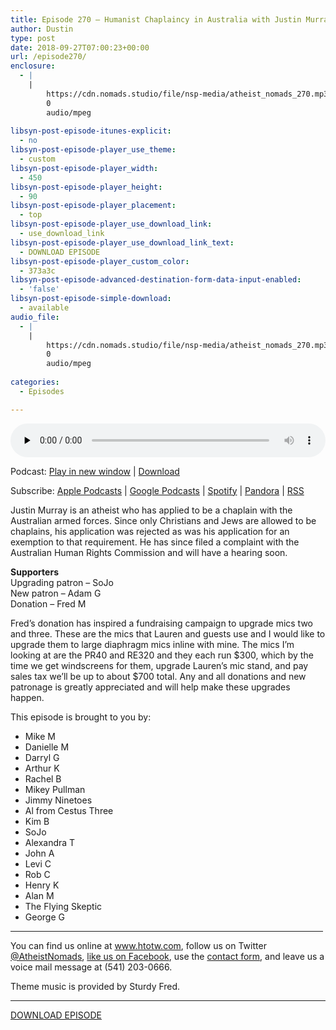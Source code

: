 ```yaml
---
title: Episode 270 – Humanist Chaplaincy in Australia with Justin Murray
author: Dustin
type: post
date: 2018-09-27T07:00:23+00:00
url: /episode270/
enclosure:
  - |
    |
        https://cdn.nomads.studio/file/nsp-media/atheist_nomads_270.mp3
        0
        audio/mpeg
        
libsyn-post-episode-itunes-explicit:
  - no
libsyn-post-episode-player_use_theme:
  - custom
libsyn-post-episode-player_width:
  - 450
libsyn-post-episode-player_height:
  - 90
libsyn-post-episode-player_placement:
  - top
libsyn-post-episode-player_use_download_link:
  - use_download_link
libsyn-post-episode-player_use_download_link_text:
  - DOWNLOAD EPISODE
libsyn-post-episode-player_custom_color:
  - 373a3c
libsyn-post-episode-advanced-destination-form-data-input-enabled:
  - 'false'
libsyn-post-episode-simple-download:
  - available
audio_file:
  - |
    |
        https://cdn.nomads.studio/file/nsp-media/atheist_nomads_270.mp3
        0
        audio/mpeg
        
categories:
  - Episodes

---
```

<div itemscope itemtype="http://schema.org/AudioObject">
  <meta itemprop="name" content="Episode 270 &#8211; Humanist Chaplaincy in Australia with Justin Murray" />
  
  <meta itemprop="uploadDate" content="2018-09-27T01:00:23-06:00" />
  
  <meta itemprop="encodingFormat" content="audio/mpeg" />
  
  <meta itemprop="description" content="
Justin Murray is an atheist who has applied to be a chaplain with the Australian armed forces. Since only Christians and Jews are allowed to be chaplains, his application was rejected as was his application for an exemption to that requirement. He h..." />
  
  <meta itemprop="contentUrl" content="https://dts.podtrac.com/redirect.mp3/cdn.nomads.studio/file/nsp-media/atheist_nomads_270.mp3" />
  </p> 
  
  <div class="powerpress_player" id="powerpress_player_8533">
    <audio class="wp-audio-shortcode" id="audio-1849-277" preload="none" style="width: 100%;" controls="controls"><source type="audio/mpeg" src="https://dts.podtrac.com/redirect.mp3/cdn.nomads.studio/file/nsp-media/atheist_nomads_270.mp3?_=277" /><a href="https://dts.podtrac.com/redirect.mp3/cdn.nomads.studio/file/nsp-media/atheist_nomads_270.mp3">https://dts.podtrac.com/redirect.mp3/cdn.nomads.studio/file/nsp-media/atheist_nomads_270.mp3</a></audio>
  </div>
</div>

<p class="powerpress_links powerpress_links_mp3">
  Podcast: <a href="https://dts.podtrac.com/redirect.mp3/cdn.nomads.studio/file/nsp-media/atheist_nomads_270.mp3" class="powerpress_link_pinw" target="_blank" title="Play in new window" onclick="return powerpress_pinw('https://htotw.com/?powerpress_pinw=1849-podcast');" rel="nofollow">Play in new window</a> | <a href="https://dts.podtrac.com/redirect.mp3/cdn.nomads.studio/file/nsp-media/atheist_nomads_270.mp3" class="powerpress_link_d" title="Download" rel="nofollow" download="atheist_nomads_270.mp3">Download</a>
</p>

<p class="powerpress_links powerpress_subscribe_links">
  Subscribe: <a href="https://podcasts.apple.com/us/podcast/humanists-take-on-the-world/id530050098?mt=2&ls=1" class="powerpress_link_subscribe powerpress_link_subscribe_itunes" target="_blank" title="Subscribe on Apple Podcasts" rel="nofollow">Apple Podcasts</a> | <a href="https://www.google.com/podcasts?feed=aHR0cDovL2F0aGVpc3Rub21hZHMubGlic3luLmNvbS9yc3M%3D" class="powerpress_link_subscribe powerpress_link_subscribe_googleplay" target="_blank" title="Subscribe on Google Podcasts" rel="nofollow">Google Podcasts</a> | <a href="https://open.spotify.com/show/3LzK2xZGike6Tc1GEMtMbr?si=LieN9SNuTpq96smuaUsH8A" class="powerpress_link_subscribe powerpress_link_subscribe_spotify" target="_blank" title="Subscribe on Spotify" rel="nofollow">Spotify</a> | <a href="https://www.pandora.com/podcast/atheist-nomads/PC:10122?corr=62071012&part=ug" class="powerpress_link_subscribe powerpress_link_subscribe_pandora" target="_blank" title="Subscribe on Pandora" rel="nofollow">Pandora</a> | <a href="https://htotw.com/feed/podcast/" class="powerpress_link_subscribe powerpress_link_subscribe_rss" target="_blank" title="Subscribe via RSS" rel="nofollow">RSS</a>
</p>

  
Justin Murray is an atheist who has applied to be a chaplain with the Australian armed forces. Since only Christians and Jews are allowed to be chaplains, his application was rejected as was his application for an exemption to that requirement. He has since filed a complaint with the Australian Human Rights Commission and will have a hearing soon.  
<!--more-->

**Supporters**  
Upgrading patron &#8211; SoJo  
New patron &#8211; Adam G  
Donation &#8211; Fred M

Fred&#8217;s donation has inspired a fundraising campaign to upgrade mics two and three. These are the mics that Lauren and guests use and I would like to upgrade them to large diaphragm mics inline with mine. The mics I&#8217;m looking at are the PR40 and RE320 and they each run $300, which by the time we get windscreens for them, upgrade Lauren&#8217;s mic stand, and pay sales tax we&#8217;ll be up to about $700 total. Any and all donations and new patronage is greatly appreciated and will help make these upgrades happen.

This episode is brought to you by:

* Mike M  
* Danielle M  
* Darryl G  
* Arthur K  
* Rachel B  
* Mikey Pullman  
* Jimmy Ninetoes  
* Al from Cestus Three  
* Kim B  
* SoJo  
* Alexandra T  
* John A  
* Levi C  
* Rob C  
* Henry K  
* Alan M  
* The Flying Skeptic  
* George G

<hr width="500" />

You can find us online at <a href="https://www.htotw.com/" target="_blank" rel="noopener">www.htotw.com</a>, follow us on Twitter <a href="https://twitter.com/AtheistNomads" target="_blank" rel="noopener">@AtheistNomads</a>, <a href="https://htotw.com/facebook" target="_blank" rel="noopener">like us on Facebook</a>, use the [contact form](https://htotw.com/contact), and leave us a voice mail message at (541) 203-0666.

Theme music is provided by Sturdy Fred.

<hr width="”500”" />

[DOWNLOAD EPISODE][1]

 [1]: https://dts.podtrac.com/redirect.mp3/cdn.nomads.studio/file/nsp-media/atheist_nomads_270.mp3